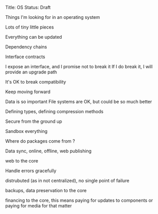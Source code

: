 Title: OS
Status: Draft

Things I'm looking for in an operating system

Lots of tiny little pieces

Everything can be updated

Dependency chains

Interface contracts

I expose an interface, and I promise not to break it
If I do break it, I will provide an upgrade path

It's OK to break compatibility

Keep moving forward

Data is so important
File systems are OK, but could be so much better

Defining types, defining compression methods

Secure from the ground up

Sandbox everything

Where do packages come from ?

Data sync, online, offline, web publishing

web to the core

Handle errors gracefully

distrubuted (as in not centralized), no single point of failure

backups, data preservation to the core

financing to the core, this means paying for updates to components
or paying for media for that matter



